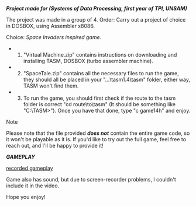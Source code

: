 _**Project made for (Systems of Data Processing, first year of TPI, UNSAM)**_

The project was made in a group of 4. Order: Carry out a project of choice in DOSBOX, using Assembler x8086.

Choice: _Space Invaders inspired game._

- 1) "Virtual Machine.zip" contains instructions on downloading and installing TASM, DOSBOX (turbo assembler machine).

- 2) "SpaceTale.zip" contains all the necessary files to run the game, they should all be placed in your "...\tasm1.4\tasm" folder, either way, TASM won't find them.

- 3) To run the game, you should first check if the route to the tasm folder is correct "cd route\to\tasm" (It should be something like "C:\TASM>"). Once you have that done, type "c game14h" and enjoy.
 
> [!NOTE]
> Please note that the file provided _**does not**_ contain the entire game code, so it won't be playable as it is. If you'd like to try out the full game, feel free to reach out, and I'll be happy to provide it!
 
_**GAMEPLAY**_

[recorded gameplay](https://github.com/user-attachments/assets/d65c5111-c5f1-4cbe-87ec-fc0c5a3a431c)

Game also has sound, but due to screen-recorder problems, I couldn't include it in the video.

Hope you enjoy!
